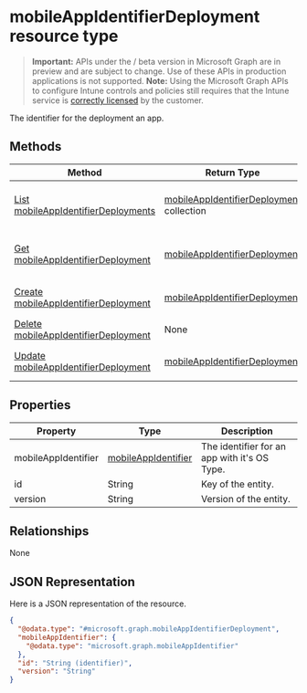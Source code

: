 ﻿# mobileAppIdentifierDeployment resource type

> **Important:** APIs under the / beta version in Microsoft Graph are in preview and are subject to change. Use of these APIs in production applications is not supported.
> **Note:** Using the Microsoft Graph APIs to configure Intune controls and policies still requires that the Intune service is [correctly licensed](https://go.microsoft.com/fwlink/?linkid=839381) by the customer.

The identifier for the deployment an app.
## Methods
|Method|Return Type|Description|
|---|---|---|
|[List mobileAppIdentifierDeployments](../api/intune_mam_mobileappidentifierdeployment_list.md)|[mobileAppIdentifierDeployment](../resources/intune_mam_mobileappidentifierdeployment.md) collection|List properties and relationships of the [mobileAppIdentifierDeployment](../resources/intune_mam_mobileappidentifierdeployment.md) objects.|
|[Get mobileAppIdentifierDeployment](../api/intune_mam_mobileappidentifierdeployment_get.md)|[mobileAppIdentifierDeployment](../resources/intune_mam_mobileappidentifierdeployment.md)|Read properties and relationships of the [mobileAppIdentifierDeployment](../resources/intune_mam_mobileappidentifierdeployment.md) object.|
|[Create mobileAppIdentifierDeployment](../api/intune_mam_mobileappidentifierdeployment_create.md)|[mobileAppIdentifierDeployment](../resources/intune_mam_mobileappidentifierdeployment.md)|Create a new [mobileAppIdentifierDeployment](../resources/intune_mam_mobileappidentifierdeployment.md) object.|
|[Delete mobileAppIdentifierDeployment](../api/intune_mam_mobileappidentifierdeployment_delete.md)|None|Deletes a [mobileAppIdentifierDeployment](../resources/intune_mam_mobileappidentifierdeployment.md).|
|[Update mobileAppIdentifierDeployment](../api/intune_mam_mobileappidentifierdeployment_update.md)|[mobileAppIdentifierDeployment](../resources/intune_mam_mobileappidentifierdeployment.md)|Update the properties of a [mobileAppIdentifierDeployment](../resources/intune_mam_mobileappidentifierdeployment.md) object.|

## Properties
|Property|Type|Description|
|---|---|---|
|mobileAppIdentifier|[mobileAppIdentifier](../resources/intune_mam_mobileappidentifier.md)|The identifier for an app with it's OS Type.|
|id|String|Key of the entity.|
|version|String|Version of the entity.|

## Relationships
None
## JSON Representation
Here is a JSON representation of the resource.
<!-- {
  "blockType": "resource",
  "keyProperty": "id",
  "@odata.type": "microsoft.graph.mobileAppIdentifierDeployment"
}
-->
```json
{
  "@odata.type": "#microsoft.graph.mobileAppIdentifierDeployment",
  "mobileAppIdentifier": {
    "@odata.type": "microsoft.graph.mobileAppIdentifier"
  },
  "id": "String (identifier)",
  "version": "String"
}
```



